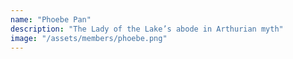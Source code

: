 ```yaml
---
name: "Phoebe Pan"
description: "The Lady of the Lake’s abode in Arthurian myth"
image: "/assets/members/phoebe.png"
---
```


